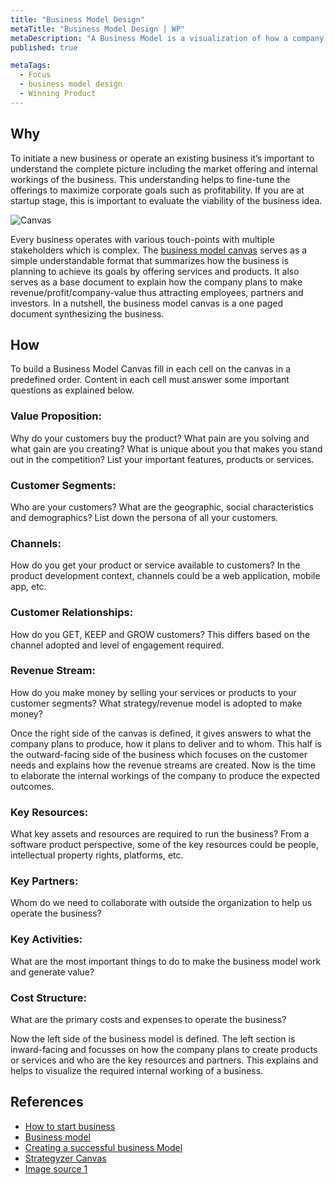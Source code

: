```yaml
---
title: "Business Model Design"
metaTitle: "Business Model Design | WP"
metaDescription: "A Business Model is a visualization of how a company plans to operate, create value and make money. The Business Model Canvas consists of nine cells that capture different aspects of a business. It can be used to describe different companies from a startup to a large enterprise."
published: true

metaTags:
  - Focus
  - business model design
  - Winning Product
---
```


## Why

To initiate a new business or operate an existing business it’s important to understand the complete picture including the market offering and internal workings of the business. This understanding helps to fine-tune the offerings to maximize corporate goals such as profitability. If you are at startup stage, this is important to evaluate the viability of the business idea.

![Canvas](https://sites.google.com/site/moocmodulesnils/_/rsrc/1472851821761/marketing/the-business-model-canvas/BMC1.jpg)

Every business operates with various touch-points with multiple stakeholders which is complex. The [business model canvas](https://www.strategyzer.com/canvas/business-model-canvas) serves as a simple understandable format that summarizes how the business is planning to achieve its goals by offering services and products. It also serves as a base document to explain how the company plans to make revenue/profit/company-value thus attracting employees, partners and investors. In a nutshell, the business model canvas is a one paged document synthesizing the business.

## How

To build a Business Model Canvas fill in each cell on the canvas in a predefined order. Content in each cell must answer some important questions as explained below.

### Value Proposition:

Why do your customers buy the product? What pain are you solving and what gain are you creating? What is unique about you that makes you stand out in the competition? List your important features, products or services.

### Customer Segments:

Who are your customers? What are the geographic, social characteristics and demographics? List down the persona of all your customers.

### Channels:

How do you get your product or service available to customers? In the product development context, channels could be a web application, mobile app, etc.

### Customer Relationships:

How do you GET, KEEP and GROW customers? This differs based on the channel adopted and level of engagement required.

### Revenue Stream:

How do you make money by selling your services or products to your customer segments? What strategy/revenue model is adopted to make money?

Once the right side of the canvas is defined, it gives answers to what the company plans to produce, how it plans to deliver and to whom. This half is the outward-facing side of the business which focuses on the customer needs and explains how the revenue streams are created. Now is the time to elaborate the internal workings of the company to produce the expected outcomes.


### Key Resources:

What key assets and resources are required to run the business? From a software product perspective, some of the key resources could be people, intellectual property rights, platforms, etc.

### Key Partners:

Whom do we need to collaborate with outside the organization to help us operate the business?

### Key Activities:

What are the most important things to do to make the business model work and generate value?

### Cost Structure:

What are the primary costs and expenses to operate the business?

Now the left side of the business model is defined. The left section is inward-facing and focusses on how the company plans to create products or services and who are the key resources and partners. This explains and helps to visualize the required internal working of a business.


## References

- [How to start business](https://www.dummies.com/business/start-a-business/business-plans/defining-your-business-model/)
- [Business model](https://www.investopedia.com/terms/b/businessmodel.asp)
- [Creating a successful business Model](https://www.youtube.com/watch?v=IP0cUBWTgpY)
- [Strategyzer Canvas](https://www.strategyzer.com/canvas/business-model-canvas)
- [Image source 1](https://sites.google.com/site/moocmodulesnils/marketing/the-business-model-canvas)
